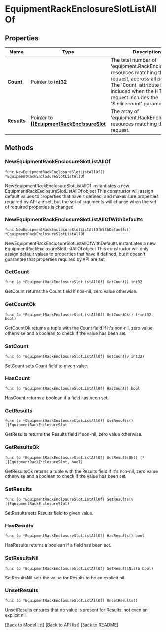 # EquipmentRackEnclosureSlotListAllOf

## Properties

Name | Type | Description | Notes
------------ | ------------- | ------------- | -------------
**Count** | Pointer to **int32** | The total number of &#39;equipment.RackEnclosureSlot&#39; resources matching the request, accross all pages. The &#39;Count&#39; attribute is included when the HTTP GET request includes the &#39;$inlinecount&#39; parameter. | [optional] 
**Results** | Pointer to [**[]EquipmentRackEnclosureSlot**](EquipmentRackEnclosureSlot.md) | The array of &#39;equipment.RackEnclosureSlot&#39; resources matching the request. | [optional] 

## Methods

### NewEquipmentRackEnclosureSlotListAllOf

`func NewEquipmentRackEnclosureSlotListAllOf() *EquipmentRackEnclosureSlotListAllOf`

NewEquipmentRackEnclosureSlotListAllOf instantiates a new EquipmentRackEnclosureSlotListAllOf object
This constructor will assign default values to properties that have it defined,
and makes sure properties required by API are set, but the set of arguments
will change when the set of required properties is changed

### NewEquipmentRackEnclosureSlotListAllOfWithDefaults

`func NewEquipmentRackEnclosureSlotListAllOfWithDefaults() *EquipmentRackEnclosureSlotListAllOf`

NewEquipmentRackEnclosureSlotListAllOfWithDefaults instantiates a new EquipmentRackEnclosureSlotListAllOf object
This constructor will only assign default values to properties that have it defined,
but it doesn't guarantee that properties required by API are set

### GetCount

`func (o *EquipmentRackEnclosureSlotListAllOf) GetCount() int32`

GetCount returns the Count field if non-nil, zero value otherwise.

### GetCountOk

`func (o *EquipmentRackEnclosureSlotListAllOf) GetCountOk() (*int32, bool)`

GetCountOk returns a tuple with the Count field if it's non-nil, zero value otherwise
and a boolean to check if the value has been set.

### SetCount

`func (o *EquipmentRackEnclosureSlotListAllOf) SetCount(v int32)`

SetCount sets Count field to given value.

### HasCount

`func (o *EquipmentRackEnclosureSlotListAllOf) HasCount() bool`

HasCount returns a boolean if a field has been set.

### GetResults

`func (o *EquipmentRackEnclosureSlotListAllOf) GetResults() []EquipmentRackEnclosureSlot`

GetResults returns the Results field if non-nil, zero value otherwise.

### GetResultsOk

`func (o *EquipmentRackEnclosureSlotListAllOf) GetResultsOk() (*[]EquipmentRackEnclosureSlot, bool)`

GetResultsOk returns a tuple with the Results field if it's non-nil, zero value otherwise
and a boolean to check if the value has been set.

### SetResults

`func (o *EquipmentRackEnclosureSlotListAllOf) SetResults(v []EquipmentRackEnclosureSlot)`

SetResults sets Results field to given value.

### HasResults

`func (o *EquipmentRackEnclosureSlotListAllOf) HasResults() bool`

HasResults returns a boolean if a field has been set.

### SetResultsNil

`func (o *EquipmentRackEnclosureSlotListAllOf) SetResultsNil(b bool)`

 SetResultsNil sets the value for Results to be an explicit nil

### UnsetResults
`func (o *EquipmentRackEnclosureSlotListAllOf) UnsetResults()`

UnsetResults ensures that no value is present for Results, not even an explicit nil

[[Back to Model list]](../README.md#documentation-for-models) [[Back to API list]](../README.md#documentation-for-api-endpoints) [[Back to README]](../README.md)


